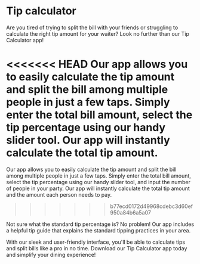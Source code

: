 # Tip calculator

Are you tired of trying to split the bill with your friends or struggling to calculate the right tip amount for your waiter? Look no further than our Tip Calculator app!

<<<<<<< HEAD
Our app allows you to easily calculate the tip amount and split the bill among multiple people in just a few taps. Simply enter the total bill amount, select the tip percentage using our handy slider tool. Our app will instantly calculate the total tip amount.
=======
Our app allows you to easily calculate the tip amount and split the bill among multiple people in just a few taps. Simply enter the total bill amount, select the tip percentage using our handy slider tool, and input the number of people in your party. Our app will instantly calculate the total tip amount and the amount each person needs to pay.
>>>>>>> b77ecd0172d49968cdebc3d60ef950a84b6a5a07

Not sure what the standard tip percentage is? No problem! Our app includes a helpful tip guide that explains the standard tipping practices in your area.

With our sleek and user-friendly interface, you'll be able to calculate tips and split bills like a pro in no time. Download our Tip Calculator app today and simplify your dining experience!
